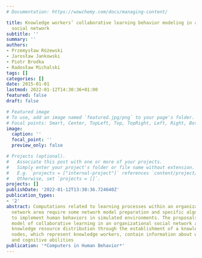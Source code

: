```yaml
---
# Documentation: https://wowchemy.com/docs/managing-content/

title: Knowledge workers’ collaborative learning behavior modeling in an organizational
  social network
subtitle: ''
summary: ''
authors:
- Przemysław Różewski
- Jarosław Jankowski
- Piotr Brodka
- Radosław Michalski
tags: []
categories: []
date: 2015-01-01
lastmod: 2022-01-12T14:30:36+01:00
featured: false
draft: false

# Featured image
# To use, add an image named `featured.jpg/png` to your page's folder.
# Focal points: Smart, Center, TopLeft, Top, TopRight, Left, Right, BottomLeft, Bottom, BottomRight.
image:
  caption: ''
  focal_point: ''
  preview_only: false

# Projects (optional).
#   Associate this post with one or more of your projects.
#   Simply enter your project's folder or file name without extension.
#   E.g. `projects = ["internal-project"]` references `content/project/deep-learning/index.md`.
#   Otherwise, set `projects = []`.
projects: []
publishDate: '2022-01-12T13:30:36.724640Z'
publication_types:
- '2'
abstract: Computations related to learning processes within an organizational social
  network area require some network model preparation and specific algorithms in order
  to implement human behaviors in simulated environments. The proposals in this research
  model of collaborative learning in an organizational social network are based on
  knowledge resource distribution through the establishment of a knowledge flow. The
  nodes, which represent knowledge workers, contain information about workers' social
  and cognitive abilities
publication: '*Computers in Human Behavior*'
---
```

